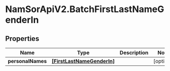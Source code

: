 # NamSorApiV2.BatchFirstLastNameGenderIn

## Properties
Name | Type | Description | Notes
------------ | ------------- | ------------- | -------------
**personalNames** | [**[FirstLastNameGenderIn]**](FirstLastNameGenderIn.md) |  | [optional] 


